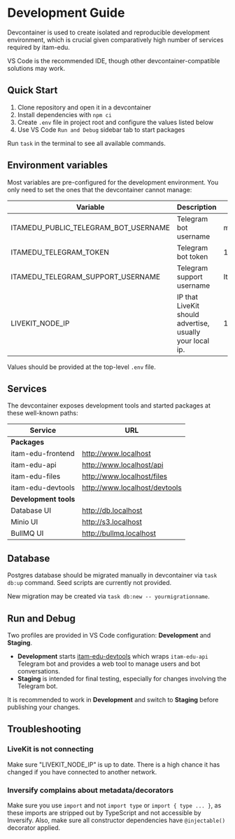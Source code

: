 # Development Guide

Devcontainer is used to create isolated and reproducible development environment, which is crucial
given comparatively high number of services required by itam-edu.

VS Code is the recommended IDE, though other devcontainer-compatible solutions may work.

## Quick Start

1. Clone repository and open it in a devcontainer
1. Install dependencies with `npm ci`
1. Create `.env` file in project root and configure the values listed below
1. Use VS Code `Run and Debug` sidebar tab to start packages

Run `task` in the terminal to see all available commands.

## Environment variables

Most variables are pre-configured for the development environment. You only need to set the ones
that the devcontainer cannot manage:

| Variable                             | Description                                              | Example               |
| ------------------------------------ | -------------------------------------------------------- | --------------------- |
| ITAMEDU_PUBLIC_TELEGRAM_BOT_USERNAME | Telegram bot username                                    | mycoolboot            |
| ITAMEDU_TELEGRAM_TOKEN               | Telegram bot token                                       | 1234567890:abcdefabcd |
| ITAMEDU_TELEGRAM_SUPPORT_USERNAME    | Telegram support username                                | ItamEduSupport        |
| LIVEKIT_NODE_IP                      | IP that LiveKit should advertise, usually your local ip. | 192.168.0.1           |

Values should be provided at the top-level `.env` file.

## Services

The devcontainer exposes development tools and started packages at these well-known paths:

| Service               | URL                           |
| --------------------- | ----------------------------- |
| **Packages**          |                               |
| itam-edu-frontend     | http://www.localhost          |
| itam-edu-api          | http://www.localhost/api      |
| itam-edu-files        | http://www.localhost/files    |
| itam-edu-devtools     | http://www.localhost/devtools |
| **Development tools** |                               |
| Database UI           | http://db.localhost           |
| Minio UI              | http://s3.localhost           |
| BullMQ UI             | http://bullmq.localhost       |

## Database

Postgres database should be migrated manually in devcontainer via `task db:up` command. Seed scripts
are currently not provided.

New migration may be created via `task db:new -- yourmigrationname`.

## Run and Debug

Two profiles are provided in VS Code configuration: **Development** and **Staging**.

- **Development** starts [itam-edu-devtools](/packages/devtools) which wraps `itam-edu-api` Telegram
  bot and provides a web tool to manage users and bot conversations.
- **Staging** is intended for final testing, especially for changes involving the Telegram bot.

It is recommended to work in **Development** and switch to **Staging** before publishing your
changes.

## Troubleshooting

### LiveKit is not connecting

Make sure "LIVEKIT_NODE_IP" is up to date. There is a high chance it has changed if you have
connected to another network.

### Inversify complains about metadata/decorators

Make sure you use `import` and not `import type` or `import { type ... }`, as these imports are
stripped out by TypeScript and not accessible by Inversify. Also, make sure all constructor
dependencies have `@injectable()` decorator applied.
